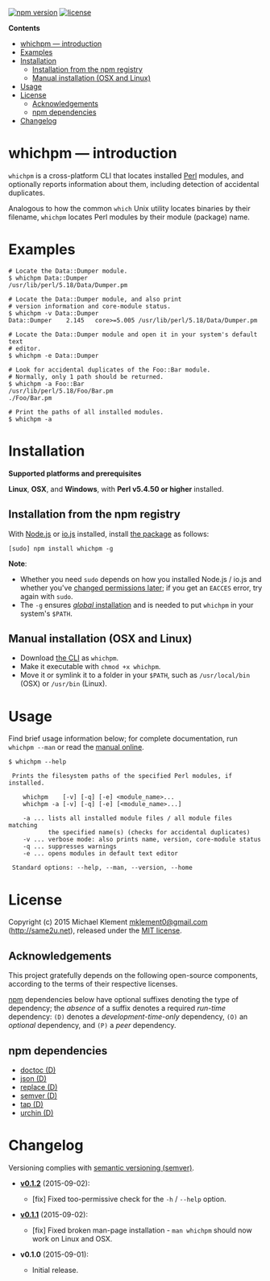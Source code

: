 [![npm version](https://img.shields.io/npm/v/whichpm.svg)](https://npmjs.com/package/whichpm) [![license](https://img.shields.io/npm/l/whichpm.svg)](https://github.com/mklement0/whichpm/blob/master/LICENSE.md)

<!-- START doctoc generated TOC please keep comment here to allow auto update -->
<!-- DON'T EDIT THIS SECTION, INSTEAD RE-RUN doctoc TO UPDATE -->

**Contents**

- [whichpm &mdash; introduction](#whichpm-&mdash-introduction)
- [Examples](#examples)
- [Installation](#installation)
  - [Installation from the npm registry](#installation-from-the-npm-registry)
  - [Manual installation (OSX and Linux)](#manual-installation-osx-and-linux)
- [Usage](#usage)
- [License](#license)
  - [Acknowledgements](#acknowledgements)
  - [npm dependencies](#npm-dependencies)
- [Changelog](#changelog)

<!-- END doctoc generated TOC please keep comment here to allow auto update -->

# whichpm &mdash; introduction

`whichpm` is a cross-platform CLI that locates installed [Perl](https://www.perl.org/) modules,
and optionally reports information about them, including detection of accidental duplicates.

Analogous to how the common `which` Unix utility locates binaries by their filename,
`whichpm` locates Perl modules by their module (package) name.

# Examples

```nohighlight
# Locate the Data::Dumper module.
$ whichpm Data::Dumper
/usr/lib/perl/5.18/Data/Dumper.pm

# Locate the Data::Dumper module, and also print
# version information and core-module status.
$ whichpm -v Data::Dumper
Data::Dumper    2.145   core>=5.005 /usr/lib/perl/5.18/Data/Dumper.pm

# Locate the Data::Dumper module and open it in your system's default text
# editor.
$ whichpm -e Data::Dumper

# Look for accidental duplicates of the Foo::Bar module.
# Normally, only 1 path should be returned.
$ whichpm -a Foo::Bar
/usr/lib/perl/5.18/Foo/Bar.pm
./Foo/Bar.pm

# Print the paths of all installed modules.
$ whichpm -a

```

# Installation

**Supported platforms and prerequisites**

**Linux**, **OSX**, and **Windows**, with **Perl v5.4.50 or higher** installed.

## Installation from the npm registry

With [Node.js](http://nodejs.org/) or [io.js](https://iojs.org/) installed, install [the package](https://www.npmjs.com/package/whichpm) as follows:

    [sudo] npm install whichpm -g

**Note**:

* Whether you need `sudo` depends on how you installed Node.js / io.js and whether you've [changed permissions later](https://docs.npmjs.com/getting-started/fixing-npm-permissions); if you get an `EACCES` error, try again with `sudo`.
* The `-g` ensures [_global_ installation](https://docs.npmjs.com/getting-started/installing-npm-packages-globally) and is needed to put `whichpm` in your system's `$PATH`.

## Manual installation (OSX and Linux)

* Download [the CLI](https://raw.githubusercontent.com/mklement0/whichpm/stable/bin/whichpm) as `whichpm`.
* Make it executable with `chmod +x whichpm`.
* Move it or symlink it to a folder in your `$PATH`, such as `/usr/local/bin` (OSX) or `/usr/bin` (Linux).

# Usage

Find brief usage information below; for complete documentation, run `whichpm --man` or read the [manual online](doc/whichpm.md).

<!-- DO NOT EDIT THE FENCED CODE BLOCK and RETAIN THIS COMMENT: The fenced code block below is updated by `make update-readme/release` with CLI usage information. -->

```nohighlight
$ whichpm --help

 Prints the filesystem paths of the specified Perl modules, if installed.

    whichpm    [-v] [-q] [-e] <module_name>...
    whichpm -a [-v] [-q] [-e] [<module_name>...]

    -a ... lists all installed module files / all module files matching  
           the specified name(s) (checks for accidental duplicates)
    -v ... verbose mode: also prints name, version, core-module status
    -q ... suppresses warnings
    -e ... opens modules in default text editor

 Standard options: --help, --man, --version, --home
```

<!-- DO NOT EDIT THE NEXT CHAPTER and RETAIN THIS COMMENT: The next chapter is updated by `make update-readme/release` with the contents of 'LICENSE.md'. ALSO, LEAVE AT LEAST 1 BLANK LINE AFTER THIS COMMENT. -->

# License

Copyright (c) 2015 Michael Klement <mklement0@gmail.com> (http://same2u.net), released under the [MIT license](https://spdx.org/licenses/MIT#licenseText).

## Acknowledgements

This project gratefully depends on the following open-source components, according to the terms of their respective licenses.

[npm](https://www.npmjs.com/) dependencies below have optional suffixes denoting the type of dependency; the *absence* of a suffix denotes a required *run-time* dependency: `(D)` denotes a *development-time-only* dependency, `(O)` an *optional* dependency, and `(P)` a *peer* dependency.

<!-- DO NOT EDIT THE NEXT CHAPTER and RETAIN THIS COMMENT: The next chapter is updated by `make update-readme/release` with the dependencies from 'package.json'. ALSO, LEAVE AT LEAST 1 BLANK LINE AFTER THIS COMMENT. -->

## npm dependencies

* [doctoc (D)](https://github.com/thlorenz/doctoc)
* [json (D)](https://github.com/trentm/json)
* [replace (D)](https://github.com/harthur/replace)
* [semver (D)](https://github.com/npm/node-semver#readme)
* [tap (D)](https://github.com/isaacs/node-tap)
* [urchin (D)](https://github.com/tlevine/urchin)

<!-- DO NOT EDIT THE NEXT CHAPTER and RETAIN THIS COMMENT: The next chapter is updated by `make update-readme/release` with the contents of 'CHANGELOG.md'. ALSO, LEAVE AT LEAST 1 BLANK LINE AFTER THIS COMMENT. -->

# Changelog

Versioning complies with [semantic versioning (semver)](http://semver.org/).

<!-- NOTE: An entry template for a new version is automatically added each time `make version` is called. Fill in changes afterwards. -->

* **[v0.1.2](https://github.com/mklement0/whichpm/compare/v0.1.1...v0.1.2)** (2015-09-02):
  * [fix] Fixed too-permissive check for the `-h` / `--help` option.

* **[v0.1.1](https://github.com/mklement0/whichpm/compare/v0.1.0...v0.1.1)** (2015-09-02):
  * [fix] Fixed broken man-page installation - `man whichpm` should now work on Linux and OSX.

* **v0.1.0** (2015-09-01):
  * Initial release.
